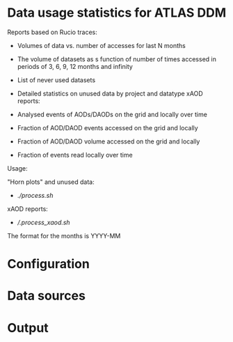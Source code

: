 # Data usage statistics for ATLAS DDM
Reports based on Rucio traces:

* Volumes of data vs. number of accesses for last N months
* The volume of datasets as s function of number of times accessed in periods of 3, 6, 9, 12 months and infinity
* List of never used datasets
* Detailed statistics on unused data by project and datatype
xAOD reports:

* Analysed events of AODs/DAODs on the grid and locally over time
* Fraction of AOD/DAOD events accessed on the grid and locally
* Fraction of AOD/DAOD volume accessed on the grid and locally
* Fraction of events read locally over time

Usage:

"Horn plots" and unused data:

* _./process.sh_

xAOD reports:

* _/.process\_xaod.sh <start month> <end month>_

The format for the months is YYYY-MM

# Configuration

# Data sources

# Output
